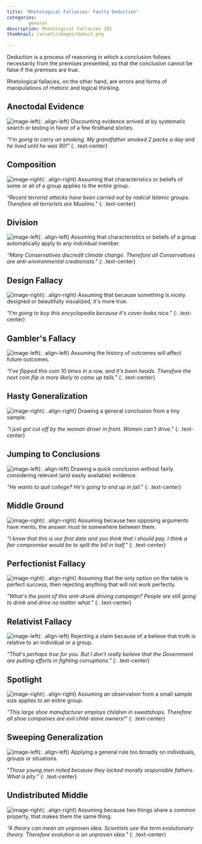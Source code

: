 ```yaml
---
title: "Rhetological Fallacies: Faulty Deduction"
categories:
        general
description: Rhetological Fallacies 101
thumbnail: /assets/images/deduct.png
  
---
```


Deduction is a process of reasoning in which a conclusion follows necessarily from the premises presented, so that the conclusion cannot be false if the premises are true.

Rhetological fallacies, on the other hand, are errors and forms of manipulations of rhetoric and logical thinking.

## **Anectodal Evidence** ##
![image-left](http://i.imgur.com/jNJ3QmZ.png){: .align-left}
Discounting evidence arrived at by systematic search or testing in favor of a few firsthand stories.

*“I'm going to carry on smoking. My grandfather smoked 2 packs a day and he lived until he was 90!"*
{: .text-center}

## **Composition** ##
![image-right](http://i.imgur.com/mZPtaOD.png){: .align-right}
Assuming that characteristics or beliefs of some or all of a group applies to the entire group.

*“Recent terrorist attacks have been carried out by radical Islamic groups. Therefore all terrorists are Muslims."*
{: .text-center}


## **Division** ##
![image-left](http://i.imgur.com/Xcd90RA.png){: .align-left}
Assuming that characteristics or beliefs of a group automatically apply to any individual member.

*“Many Conservatives discredit climate change. Therefore all Conservatives are anti-environmental creationists."*
{: .text-center}


## **Design Fallacy** ##
![image-right](http://i.imgur.com/k0bPfhe.png){: .align-right}
Assuming that because something is nicely designed or beautifully visualized, it's more true.

*“I'm going to buy this encyclopedia because it's cover looks nice."*
{: .text-center}


## **Gambler's Fallacy** ##
![image-left](http://i.imgur.com/8ImVwZG.png){: .align-left}
Assuming the history of outcomes will affect future outcomes.

*“I've flipped this coin 10 times in a row, and it's been heads. Therefore the next coin flip is more likely to come up tails."*
{: .text-center}



## **Hasty Generalization** ##
![image-right](http://i.imgur.com/RH4sPy2.png){: .align-right}
Drawing a general conclusion from a tiny sample.

*“I just got cut off by the woman driver in front. Women can't drive."*
{: .text-center}



## **Jumping to Conclusions** ##

![image-left](http://i.imgur.com/gPM4Bhc.png){: .align-left}
Drawing a quick conclusion without fairly considering relevant (and easily available) evidence.

*“He wants to quit college? He's going to end up in jail."*
{: .text-center}


## **Middle Ground** ##
![image-right](http://i.imgur.com/sAFfCQs.png){: .align-right}
Assuming because two opposing arguments have merits, the answer must lie somewhere between them.

*“I know that this is our first date and you think that i should pay. I think a fair compromise would be to split the bill in half."*
{: .text-center}


## **Perfectionist Fallacy** ##
![image-right](http://i.imgur.com/sKbYfk9.png){: .align-right}
Assuming that the only option on the table is perfect success, then rejecting anything that will not work perfectly.

*“What's the point of this anti-drunk driving campaign? People are still going to drink and drive no matter what."*
{: .text-center}


## **Relativist Fallacy** ##
![image-left](http://i.imgur.com/DuEpy3q.png){: .align-left}
Rejecting a claim because of a believe that truth is relative to an individual or a group.

*“That's perhaps true for you. But I don't really believe that the Government are putting efforts in fighting corruptions."*
{: .text-center}



## **Spotlight** ##
![image-right](http://i.imgur.com/w4pgzVL.png){: .align-right}
Assuming an observation from a small sample size applies to an entire group.

*“This large shoe manufacturer employs children in sweatshops. Therefore all shoe companies are evil child-slave owners!"*
{: .text-center}



## **Sweeping Generalization** ##

![image-left](http://i.imgur.com/Bn7mHkv.png){: .align-left}
Applying a general rule too broadly on individuals, groups or situations.

*“Those young men rioted because they lacked morally responsible fathers. What a pity."*
{: .text-center}


## **Undistributed Middle** ##
![image-right](http://i.imgur.com/oNWMOLa.png){: .align-right}
Assuming because two things share a common property, that makes them the same thing.

*“A theory can mean an unproven idea. Scientists use the term evolutionary theory. Therefore evolution is an unproven idea."*
{: .text-center}




